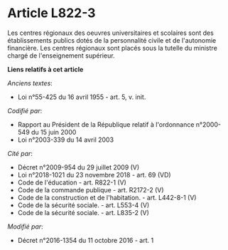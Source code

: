 # Article L822-3

Les centres régionaux des oeuvres universitaires et scolaires sont des établissements publics dotés de la personnalité civile
et de l'autonomie financière. Les centres régionaux sont placés sous la tutelle du ministre chargé de l'enseignement
supérieur.

**Liens relatifs à cet article**

_Anciens textes_:

  - Loi n°55-425 du 16 avril 1955 - art. 5, v. init.

_Codifié par_:

  - Rapport au Président de la République relatif à l'ordonnance n°2000-549 du 15 juin 2000
  - Loi n°2003-339 du 14 avril 2003

_Cité par_:

  - Décret n°2009-954 du 29 juillet 2009 (V)
  - Loi n°2018-1021 du 23 novembre 2018 - art. 69 (VD)
  - Code de l'éducation - art. R822-1 (V)
  - Code de la commande publique - art. R2172-2 (V)
  - Code de la construction et de l'habitation. - art. L442-8-1 (V)
  - Code de la sécurité sociale. - art. L553-4 (V)
  - Code de la sécurité sociale. - art. L835-2 (V)

_Modifié par_:

  - Décret n°2016-1354 du 11 octobre 2016 - art. 1
